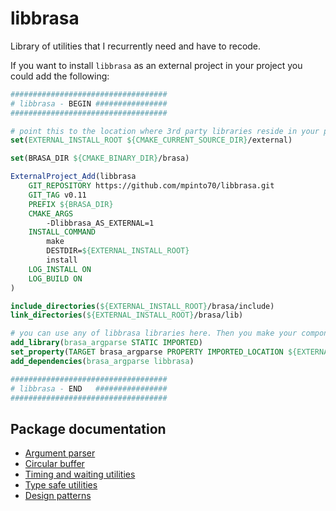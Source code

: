 # libbrasa

Library of utilities that I recurrently need and have to recode.

If you want to install `libbrasa` as an external project in your project you
could add the following:

```cmake
###################################
# libbrasa - BEGIN ################
###################################

# point this to the location where 3rd party libraries reside in your project
set(EXTERNAL_INSTALL_ROOT ${CMAKE_CURRENT_SOURCE_DIR}/external)

set(BRASA_DIR ${CMAKE_BINARY_DIR}/brasa)

ExternalProject_Add(libbrasa
    GIT_REPOSITORY https://github.com/mpinto70/libbrasa.git
    GIT_TAG v0.11
    PREFIX ${BRASA_DIR}
    CMAKE_ARGS
        -Dlibbrasa_AS_EXTERNAL=1
    INSTALL_COMMAND
        make
        DESTDIR=${EXTERNAL_INSTALL_ROOT}
        install
    LOG_INSTALL ON
    LOG_BUILD ON
)

include_directories(${EXTERNAL_INSTALL_ROOT}/brasa/include)
link_directories(${EXTERNAL_INSTALL_ROOT}/brasa/lib)

# you can use any of libbrasa libraries here. Then you make your components explicitly depend on it
add_library(brasa_argparse STATIC IMPORTED)
set_property(TARGET brasa_argparse PROPERTY IMPORTED_LOCATION ${EXTERNAL_INSTALL_ROOT}/brasa/lib/libbrasa_argparse.a)
add_dependencies(brasa_argparse libbrasa)

###################################
# libbrasa - END   ################
###################################
```

## Package documentation

* [Argument parser](./src/brasa/argparse)
* [Circular buffer](./src/brasa/buffer)
* [Timing and waiting utilities](./src/brasa/chronus)
* [Type safe utilities](./src/brasa/type_safe)
* [Design patterns](./src/brasa/patterns)

